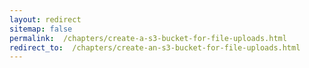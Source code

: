 ```yaml
---
layout: redirect
sitemap: false
permalink:  /chapters/create-a-s3-bucket-for-file-uploads.html
redirect_to:  /chapters/create-an-s3-bucket-for-file-uploads.html
---
```


